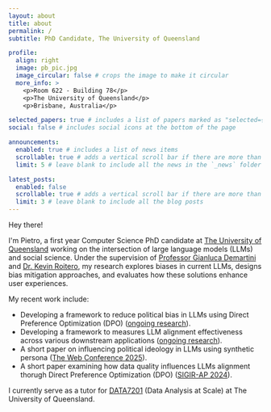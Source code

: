 ```yaml
---
layout: about
title: about
permalink: /
subtitle: PhD Candidate, The University of Queensland

profile:
  align: right
  image: pb_pic.jpg
  image_circular: false # crops the image to make it circular
  more_info: >
    <p>Room 622 - Building 78</p>
    <p>The University of Queensland</p>
    <p>Brisbane, Australia</p>

selected_papers: true # includes a list of papers marked as "selected={true}"
social: false # includes social icons at the bottom of the page

announcements:
  enabled: true # includes a list of news items
  scrollable: true # adds a vertical scroll bar if there are more than 3 news items
  limit: 5 # leave blank to include all the news in the `_news` folder

latest_posts:
  enabled: false
  scrollable: true # adds a vertical scroll bar if there are more than 3 new posts items
  limit: 3 # leave blank to include all the blog posts
---
```


Hey there! 

I'm Pietro, a first year Computer Science PhD candidate at [The University of Queensland](https://www.uq.edu.au/) working on the intersection of large language models (LLMs) and social science. Under the supervision of [Professor Gianluca Demartini](https://www.gianlucademartini.net/) and [Dr. Kevin Roitero](https://kevinroitero.com/), my research explores biases in current LLMs, designs bias mitigation approaches, and evaluates how these solutions enhance user experiences.

My recent work include:
- Developing a framework to reduce political bias in LLMs using Direct Preference Optimization (DPO) (<u>ongoing research</u>).
- Developing a framework to measures LLM alignment effectiveness across various downstream applications (<u>ongoing research</u>).
- A short paper on influencing political ideology in LLMs using synthetic persona ([The Web Conference 2025](https://www2025.thewebconf.org/)).
- A short paper examining how data quality influences LLMs alignment thorugh Direct Preference Optimization (DPO) ([SIGIR-AP 2024](https://www.sigir-ap.org/sigir-ap-2024/)).

<!-- My academic journey started with a Bachelor of Science in Engineering of Computing Systems at Polytechnic University of Milan (PoliMi), followed by a Master of Science in Computer Science & Engineering with AI specialization. I was awarded a scholarship for a double degree program between The University of Queensland (UQ) and PoliMi, completing a Master of Engineering Science (Management) with a Software Engineering major at UQ earning a Dean's Commendation for Academic Excellence. -->

I currently serve as a tutor for [DATA7201](https://programs-courses.uq.edu.au/course.html?course_code=DATA7201) (Data Analysis at Scale) at The University of Queensland.
<!-- Previously, I worked as a Research Assistant and Research Intern at UQ and [CIRES](https://cires.org.au/), contributing to projects on Graph-Based Reinforcement Learning for Pair Selection under Professor Demartini's guidance. -->